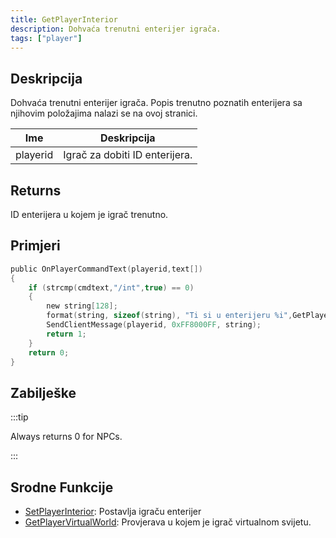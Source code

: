 ```yaml
---
title: GetPlayerInterior
description: Dohvaća trenutni enterijer igrača.
tags: ["player"]
---
```


## Deskripcija

Dohvaća trenutni enterijer igrača. Popis trenutno poznatih enterijera sa njihovim položajima nalazi se na ovoj stranici.

| Ime      | Deskripcija                    |
| -------- | ------------------------------ |
| playerid | Igrač za dobiti ID enterijera. |

## Returns

ID enterijera u kojem je igrač trenutno.

## Primjeri

```c
public OnPlayerCommandText(playerid,text[])
{
    if (strcmp(cmdtext,"/int",true) == 0)
    {
        new string[128];
        format(string, sizeof(string), "Ti si u enterijeru %i",GetPlayerInterior(playerid));
        SendClientMessage(playerid, 0xFF8000FF, string);
        return 1;
    }
    return 0;
}
```

## Zabilješke

:::tip

Always returns 0 for NPCs.

:::

## Srodne Funkcije

- [SetPlayerInterior](SetPlayerInterior): Postavlja igraču enterijer
- [GetPlayerVirtualWorld](GetPlayerVirtualWorld): Provjerava u kojem je igrač virtualnom svijetu.
